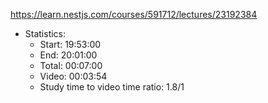 https://learn.nestjs.com/courses/591712/lectures/23192384

- Statistics:
  - Start: 19:53:00
  - End: 20:01:00
  - Total: 00:07:00
  - Video: 00:03:54
  - Study time to video time ratio: 1.8/1
